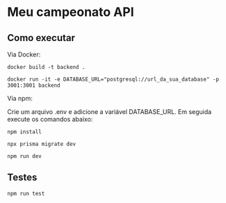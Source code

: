 # Meu campeonato API

## Como executar

Via Docker:

```console
docker build -t backend .
```

```console
docker run -it -e DATABASE_URL="postgresql://url_da_sua_database" -p 3001:3001 backend
```

Via npm:

Crie um arquivo .env e adicione a variável DATABASE_URL. Em seguida execute os comandos abaixo:

```console
npm install
```

```
npx prisma migrate dev
```

```console
npm run dev
```

## Testes

```console
npm run test
```